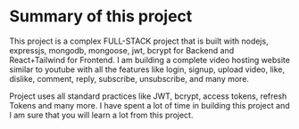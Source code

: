 
# Summary of this project

This project is a complex FULL-STACK project that is built with nodejs, expressjs, mongodb, mongoose, jwt, bcrypt for Backend and React+Tailwind for Frontend. I am building a complete video hosting website similar to youtube with all the features like login, signup, upload video, like, dislike, comment, reply, subscribe, unsubscribe, and many more.

Project uses all standard practices like JWT, bcrypt, access tokens, refresh Tokens and many more. I have spent a lot of time in building this project and I am sure that you will learn a lot from this project.

